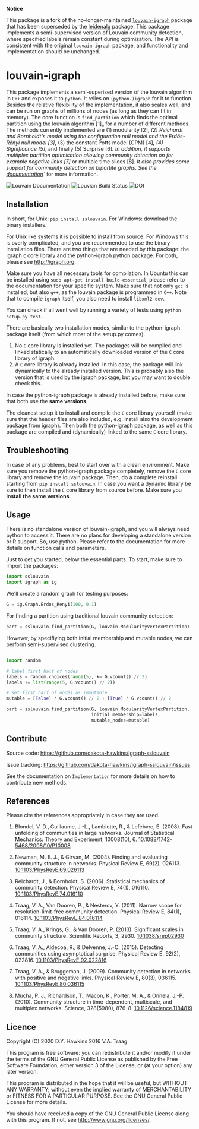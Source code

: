 **Notice** 

This package is a fork of the no-longer-maintained [`louvain-igraph`](https://github.com/vtraag/louvain-igraph) package that has been superseded by the [leidenalg](https://github.com/vtraag/leidenalg) package. This package implements a semi-supervised version of Louvain community detection, where specified labels remain constant during optimization. The API is consistent with the original `louvain-igraph` package, and functionality and implementation should be unchanged. 

louvain-igraph
==============

This package implements a semi-superised version of the louvain algorithm in `C++` and exposes it to
`python`.  It relies on `(python-)igraph` for it to function. Besides the
relative flexibility of the implementation, it also scales well, and can be run
on graphs of millions of nodes (as long as they can fit in memory). The core
function is `find_partition` which finds the optimal partition using the
louvain algorithm [1]_ for a number of different methods. The methods currently
implemented are (1) modularity [2]_, (2) Reichardt and Bornholdt's model using
the configuration null model and the Erdös-Rényi null model [3]_, (3) the
constant Potts model (CPM) [4]_, (4) Significance [5]_, and finally (5)
Surprise [6]_. In addition, it supports multiplex partition optimisation
allowing community detection on for example negative links [7]_ or multiple
time slices [8]_. It also provides some support for community detection on
bipartite graphs. See the [documentation](http://louvain-igraph.readthedocs.io/en/latest/)`_ for more information.

![Louvain Documentation](https://readthedocs.org/projects/louvain-igraph/badge "Louvain Documentation Status")
![Louvian Build Status](https://travis-ci.org/vtraag/louvain-igraph.svg "Louvain Build Status")
![DOI](https://zenodo.org/badge/31305324.svg "DOI")

Installation
------------

In short, for Unix: `pip install sslouvain`. For Windows: download the binary
installers.

For Unix like systems it is possible to install from source. For Windows this
is overly complicated, and you are recommended to use the binary installation
files.  There are two things that are needed by this package: the igraph `C`
core library and the python-igraph python package. For both, please see
http://igraph.org.

Make sure you have all necessary tools for compilation. In Ubuntu this can be
installed using `sudo apt-get install build-essential`, please refer to the
documentation for your specific system.  Make sure that not only `gcc` is
installed, but also `g++`, as the louvain package is programmed in `C++`.
Note that to compile `igraph` itself, you also need to install
`libxml2-dev`.

You can check if all went well by running a variety of tests using `python
setup.py test`.

There are basically two installation modes, similar to the python-igraph
package itself (from which most of the setup.py comes).

1. No `C` core library is installed yet. The packages will be compiled and
   linked statically to an automatically downloaded version of the `C` core
   library of igraph.
2. A `C` core library is already installed. In this case, the package will
   link dynamically to the already installed version. This is probably also the
   version that is used by the igraph package, but you may want to double check
   this.

In case the python-igraph package is already installed before, make sure that
both use the **same versions**.

The cleanest setup it to install and compile the `C` core library yourself
(make sure that the header files are also included, e.g. install also the
development package from igraph). Then both the python-igraph package, as well
as this package are compiled and (dynamically) linked to the same `C` core
library.

Troubleshooting
---------------

In case of any problems, best to start over with a clean environment. Make sure
you remove the python-igraph package completely, remove the `C` core library
and remove the louvain package. Then, do a complete reinstall starting from
`pip install sslouvain`. In case you want a dynamic library be sure to then
install the `C` core library from source before. Make sure you **install the
same versions**.

Usage
-----

There is no standalone version of louvain-igraph, and you will always need
python to access it. There are no plans for developing a standalone version or
R support. So, use python. Please refer to the documentation for more details
on function calls and parameters.

Just to get you started, below the essential parts.
To start, make sure to import the packages:

```python
import sslouvain
import igraph as ig
```

We'll create a random graph for testing purposes:

```python
G = ig.Graph.Erdos_Renyi(100, 0.1)
```

For finding a partition using traditional louvain community detection:

```python
part = sslouvain.find_partition(G, louvain.ModularityVertexPartition)
```

However, by specifiying both initial membership and mutable nodes, we can perform semi-supervised clustering.

```python

import random

# label first half of nodes
labels = random.choices(range(5), k= G.vcount() // 2)
labels += list(range(5, G.vcount() // 2))

# set first half of nodes as immutable
mutable = [False] * G.vcount() // 2 + [True] * G.vcount() // 2

part = sslouvain.find_partition(G, louvain.ModularityVertexPartition,
                                initial_membership=labels,
                                mutable_nodes=mutable)
```

Contribute
----------

Source code: https://github.com/dakota-hawkins/igraph-sslouvain

Issue tracking: https://github.com/dakota-hawkins/igraph-sslouvain/issues

See the documentation on `Implementation` for more details on how to
contribute new methods.

References
----------

Please cite the references appropriately in case they are used.



1. Blondel, V. D., Guillaume, J.-L., Lambiotte, R., & Lefebvre, E. (2008).
    Fast unfolding of communities in large networks. Journal of Statistical
    Mechanics: Theory and Experiment, 10008(10), 6.
    [10.1088/1742-5468/2008/10/P10008](http://doi.org/10.1088/1742-5468/2008/10/P10008)

2. Newman, M. E. J., & Girvan, M. (2004). Finding and evaluating community
    structure in networks. Physical Review E, 69(2), 026113.
    [10.1103/PhysRevE.69.026113](http://doi.org/10.1103/PhysRevE.69.026113)

3. Reichardt, J., & Bornholdt, S. (2006). Statistical mechanics of
    community detection. Physical Review E, 74(1), 016110.
    [10.1103/PhysRevE.74.016110](http://doi.org/10.1103/PhysRevE.74.016110)

4. Traag, V. A., Van Dooren, P., & Nesterov, Y. (2011). Narrow scope for
    resolution-limit-free community detection. Physical Review E, 84(1),
    016114. [10.1103/PhysRevE.84.016114](http://doi.org/10.1103/PhysRevE.84.016114)

5. Traag, V. A., Krings, G., & Van Dooren, P. (2013). Significant scales in
    community structure. Scientific Reports, 3, 2930. [10.1038/srep02930](http://doi.org/10.1038/srep02930)

6. Traag, V. A., Aldecoa, R., & Delvenne, J.-C. (2015). Detecting
    communities using asymptotical surprise. Physical Review E, 92(2),
    022816. [10.1103/PhysRevE.92.022816](http://doi.org/10.1103/PhysRevE.92.022816)

7. Traag, V. A., & Bruggeman, J. (2009). Community detection in networks
    with positive and negative links. Physical Review E, 80(3), 036115.
    [10.1103/PhysRevE.80.036115](http://doi.org/10.1103/PhysRevE.80.036115)

8. Mucha, P. J., Richardson, T., Macon, K., Porter, M. A., & Onnela, J.-P.
    (2010). Community structure in time-dependent, multiscale, and multiplex
    networks. Science, 328(5980), 876–8. [10.1126/science.1184819](http://doi.org/10.1126/science.1184819)

Licence
-------

Copyright (C) 2020 D.Y. Hawkins 2016 V.A. Traag

This program is free software: you can redistribute it and/or modify it under
the terms of the GNU General Public License as published by the Free Software
Foundation, either version 3 of the License, or (at your option) any later
version.

This program is distributed in the hope that it will be useful, but WITHOUT ANY
WARRANTY; without even the implied warranty of MERCHANTABILITY or FITNESS FOR A
PARTICULAR PURPOSE.  See the GNU General Public License for more details.

You should have received a copy of the GNU General Public License along with
this program. If not, see http://www.gnu.org/licenses/.
